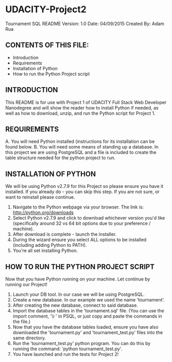 # UDACITY-Project2
Tournament SQL README
Version: 1.0
Date: 04/09/2015
Created By: Adam Rua

CONTENTS OF THIS FILE:
-------------------------------------
 * Introduction
 * Requirements
 * Installation of Python
 * How to run the Python Project script

INTRODUCTION
-------------------------------------
 This README is for use with Project 1 of UDACITY Full Stack Web Developer Nanodegree and will show the reader how to install Python if needed, as well as how to download, unzip, and run the Python script for Project 1.

REQUIREMENTS
-------------------------------------
 A. You will need Python installed (instructions for its installation can be found below. 
 B. You will need some means of standing up a database. In this project we are using PostgreSQL and a file is included to create the table structure needed for the python project to run.

INSTALLATION OF PYTHON
-------------------------------------
 We will be using Python v2.7.9 for this Project so please ensure you have it installed. If you already do - you can skip this step. If you are not sure, or want to reinstall please continue.
 
 1. Navigate to the Python webpage via your browser. The link is: http://python.org/downloads
 2. Select Python v2.7.9 and click to download whichever version you'd like (specifically around 32 vs 64 bit options due to your preference / machine). 
 3. After download is complete - launch the installer.
 4. During the wizard ensure you select ALL options to be installed (including adding Python to PATH).
 5. You're all set installing Python.
 
HOW TO RUN THE PYTHON PROJECT SCRIPT
-------------------------------------
 Now that you have Python running on your machine. Let continue by running our Project!
 
 1. Launch your DB tool. In our case we will be using PostgreSQL.
 2. Create a new database. In our example we used the name 'tournament'.
 3. After creating the new database, connect to said database.
 4. Import the database tables in the 'tournament.sql' file. (You can use the import comment, '\i <filename>' in PSQL, or just copy and paste the commands in the file.)
 5. Now that you have the database tables loaded, ensure you have also downloaded the 'tournament.py' and 'tournament_test.py' files into the same directory.
 6. Run the 'tournament_test.py' python program. You can do this by running the command: 'python tournament_test.py'.
 7. You have launched and run the tests for Project 2!
 

